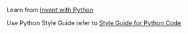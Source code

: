 Learn from [Invent with Python](http://inventwithpython.com/)

Use Python Style Guide refer to [Style Guide for Python Code](http://legacy.python.org/dev/peps/pep-0008/)
